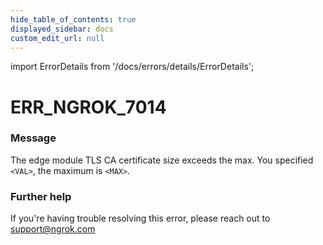 ```yaml
---
hide_table_of_contents: true
displayed_sidebar: docs
custom_edit_url: null
---
```


import ErrorDetails from '/docs/errors/details/ErrorDetails';

# ERR_NGROK_7014

### Message
The edge module TLS CA certificate size exceeds the max. You specified `<VAL>`, the maximum is `<MAX>`.

### Further help
If you're having trouble resolving this error, please reach out to [support@ngrok.com](mailto:support@ngrok.com?subject=Help%20with%20ERR_NGROK_7014)

<ErrorDetails error='err_ngrok_7014' />
